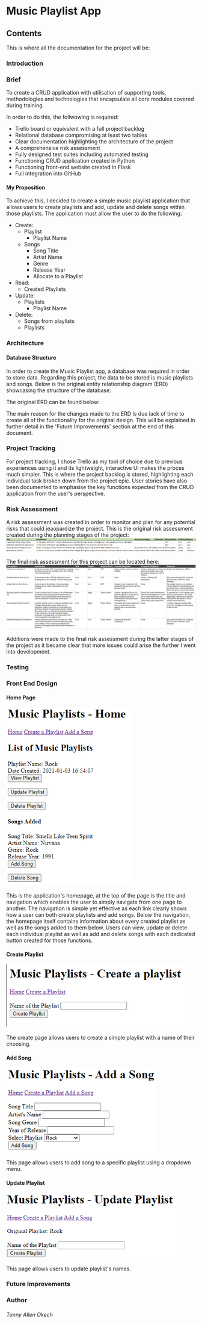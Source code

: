 # Music Playlist App

## Contents
This is where all the documentation for the project will be:

### Introduction
### Brief
To create a CRUD application with utilisation of supporting tools,
methodologies and technologies that encapsulate all core modules
covered during training.

In order to do this, the follwowing is required:
- Trello board or equivalent with a full project backlog 
- Relational database compromising at least two tables 
- Clear documentation highlighting the architecture of the project
- A comprehensive risk assessment
- Fully designed test suites including automated testing
- Functioning CRUD application created in Python
- Functioning front-end website created in Flask
- Full integration into GitHub

#### My Proposition
To achieve this, I decided to create a simple music playlist application that allows users to create playlists and add, update and delete songs within those playlists.
The application must allow the user to do the following:
- Create:
  - Playlist
    - Playlist Name
  - Songs
    - Song Title
    - Artist Name
    - Genre
    - Release Year
    - Allocate to a Playlist
- Read:
  - Created Playlists
- Update:
  - Playlists
    - Playlist Name
- Delete:
  - Songs from playlists
  - Playlists

### Architecture
#### Database Structure
In order to create the Music Playlist app, a database was required in order to store data. Regarding this project, the data to be stored is music playlists and songs. 
Below is the original entity relationship diagram (ERD) showcasing the structure of the database:

The original ERD can be found below:

The main reason for the changes made to the ERD is due lack of time to create all of the functionality for the original design. This will be explained in further detail in the 'Future Improvements' section at the end of this document.


### Project Tracking
For project tracking, I chose Trello as my tool of choice due to previous experiences using it and its lightweight, interactive UI makes the proces much simpler. This is where the project backlog is stored, highlighting each individual task broken down from the project epic. User stories have also been documented to emphasise the key functions expected from the CRUD application from the user's perspective.

### Risk Assessment
A risk assessment was created in order to monitor and plan for any potential risks that could jeaopardize the project. 
This is the original risk assessment created during the planning stages of the project:
![original riskassessment](./documentation/original_riskassessment.PNG)

The final risk assessment for this project can be located here:
![final riskassessment](./documentation/final_riskassessment.PNG)

Additions were made to the final risk assessment during the latter stages of the project as it became clear that more issues could arise the further I went into development.

### Testing

### Front End Design
#### Home Page

![home page](./documentation/home_page.PNG)
<br><br>
This is the application's homepage, at the top of the page is the title and navigation which enables the user to simply navigate from one page to another. The navigation is simple yet effective as each link clearly shows how a user can both create playlists and add songs. Below the navigation, the homepage itself contains information about every created playlist as well as the songs added to them below. Users can view, update or delete each individual playlist as well as add and delete songs with each dedicated button created for those functions.

#### Create Playlist

![create_page](./documentation/create_page.PNG)
<br><br>
The create page allows users to create a simple playlist with a name of their choosing.

#### Add Song

![add_song](./documentation/add_song.PNG)
<br><br>
This page allows users to add song to a specific playlist using a dropdown menu.

#### Update Playlist

![update playlist](./documentation/update_playlist.PNG)
<br><br>
This page allows users to update playlist's names.

### Future Improvements

### Author
###### Tonny Allen Okech
